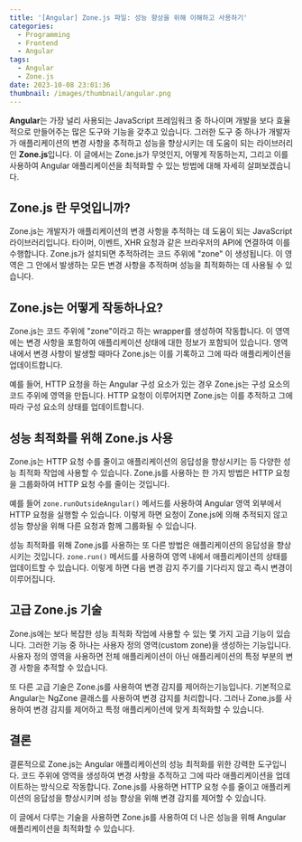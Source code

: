 ```yaml
---
title: '[Angular] Zone.js 파일: 성능 향상을 위해 이해하고 사용하기'
categories:
  - Programming
  - Frontend
  - Angular
tags:
  - Angular
  - Zone.js
date: 2023-10-08 23:01:36
thumbnail: /images/thumbnail/angular.png
---
```


**Angular**는 가장 널리 사용되는 JavaScript 프레임워크 중 하나이며 개발을 보다 효율적으로 만들어주는 많은 도구와 기능을 갖추고 있습니다. 그러한 도구 중 하나가 개발자가 애플리케이션의 변경 사항을 추적하고 성능을 향상시키는 데 도움이 되는 라이브러리인 **Zone.js**입니다. 이 글에서는 Zone.js가 무엇인지, 어떻게 작동하는지, 그리고 이를 사용하여 Angular 애플리케이션을 최적화할 수 있는 방법에 대해 자세히 살펴보겠습니다.

## Zone.js 란 무엇입니까?

Zone.js는 개발자가 애플리케이션의 변경 사항을 추적하는 데 도움이 되는 JavaScript 라이브러리입니다. 타이머, 이벤트, XHR 요청과 같은 브라우저의 API에 연결하여 이를 수행합니다. Zone.js가 설치되면 추적하려는 코드 주위에 "zone" 이 생성됩니다. 이 영역은 그 안에서 발생하는 모든 변경 사항을 추적하며 성능을 최적화하는 데 사용될 수 있습니다.

## Zone.js는 어떻게 작동하나요?

Zone.js는 코드 주위에 "zone"이라고 하는 wrapper를 생성하여 작동합니다. 이 영역에는 변경 사항을 포함하여 애플리케이션 상태에 대한 정보가 포함되어 있습니다. 영역 내에서 변경 사항이 발생할 때마다 Zone.js는 이를 기록하고 그에 따라 애플리케이션을 업데이트합니다.

예를 들어, HTTP 요청을 하는 Angular 구성 요소가 있는 경우 Zone.js는 구성 요소의 코드 주위에 영역을 만듭니다. HTTP 요청이 이루어지면 Zone.js는 이를 추적하고 그에 따라 구성 요소의 상태를 업데이트합니다.

## 성능 최적화를 위해 Zone.js 사용

Zone.js는 HTTP 요청 수를 줄이고 애플리케이션의 응답성을 향상시키는 등 다양한 성능 최적화 작업에 사용할 수 있습니다. Zone.js를 사용하는 한 가지 방법은 HTTP 요청을 그룹화하여 HTTP 요청 수를 줄이는 것입니다.

예를 들어 `zone.runOutsideAngular()` 메서드를 사용하여 Angular 영역 외부에서 HTTP 요청을 실행할 수 있습니다. 이렇게 하면 요청이 Zone.js에 의해 추적되지 않고 성능 향상을 위해 다른 요청과 함께 그룹화될 수 있습니다.

성능 최적화를 위해 Zone.js를 사용하는 또 다른 방법은 애플리케이션의 응답성을 향상시키는 것입니다. `zone.run()` 메서드를 사용하여 영역 내에서 애플리케이션의 상태를 업데이트할 수 있습니다. 이렇게 하면 다음 변경 감지 주기를 기다리지 않고 즉시 변경이 이루어집니다.

## 고급 Zone.js 기술

Zone.js에는 보다 복잡한 성능 최적화 작업에 사용할 수 있는 몇 가지 고급 기능이 있습니다. 그러한 기능 중 하나는 사용자 정의 영역(custom zone)을 생성하는 기능입니다. 사용자 정의 영역을 사용하면 전체 애플리케이션이 아닌 애플리케이션의 특정 부분의 변경 사항을 추적할 수 있습니다.

또 다른 고급 기술은 Zone.js를 사용하여 변경 감지를 제어하는 ​​기능입니다. 기본적으로 Angular는 NgZone 클래스를 사용하여 변경 감지를 처리합니다. 그러나 Zone.js를 사용하여 변경 감지를 제어하고 특정 애플리케이션에 맞게 최적화할 수 있습니다.

## 결론

결론적으로 Zone.js는 Angular 애플리케이션의 성능 최적화를 위한 강력한 도구입니다. 코드 주위에 영역을 생성하여 변경 사항을 추적하고 그에 따라 애플리케이션을 업데이트하는 방식으로 작동합니다. Zone.js를 사용하면 HTTP 요청 수를 줄이고 애플리케이션의 응답성을 향상시키며 성능 향상을 위해 변경 감지를 제어할 수 있습니다.

이 글에서 다루는 기술을 사용하면 Zone.js를 사용하여 더 나은 성능을 위해 Angular 애플리케이션을 최적화할 수 있습니다.
